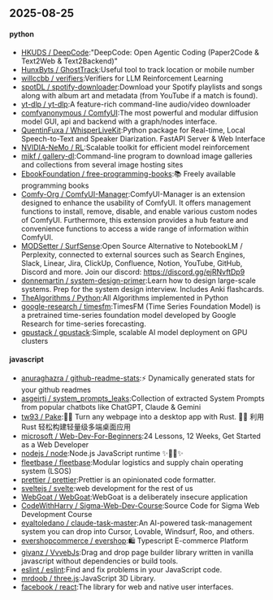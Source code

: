 ## 2025-08-25

#### python
* [HKUDS / DeepCode](https://github.com/HKUDS/DeepCode):"DeepCode: Open Agentic Coding (Paper2Code & Text2Web & Text2Backend)"
* [HunxByts / GhostTrack](https://github.com/HunxByts/GhostTrack):Useful tool to track location or mobile number
* [willccbb / verifiers](https://github.com/willccbb/verifiers):Verifiers for LLM Reinforcement Learning
* [spotDL / spotify-downloader](https://github.com/spotDL/spotify-downloader):Download your Spotify playlists and songs along with album art and metadata (from YouTube if a match is found).
* [yt-dlp / yt-dlp](https://github.com/yt-dlp/yt-dlp):A feature-rich command-line audio/video downloader
* [comfyanonymous / ComfyUI](https://github.com/comfyanonymous/ComfyUI):The most powerful and modular diffusion model GUI, api and backend with a graph/nodes interface.
* [QuentinFuxa / WhisperLiveKit](https://github.com/QuentinFuxa/WhisperLiveKit):Python package for Real-time, Local Speech-to-Text and Speaker Diarization. FastAPI Server & Web Interface
* [NVIDIA-NeMo / RL](https://github.com/NVIDIA-NeMo/RL):Scalable toolkit for efficient model reinforcement
* [mikf / gallery-dl](https://github.com/mikf/gallery-dl):Command-line program to download image galleries and collections from several image hosting sites
* [EbookFoundation / free-programming-books](https://github.com/EbookFoundation/free-programming-books):📚 Freely available programming books
* [Comfy-Org / ComfyUI-Manager](https://github.com/Comfy-Org/ComfyUI-Manager):ComfyUI-Manager is an extension designed to enhance the usability of ComfyUI. It offers management functions to install, remove, disable, and enable various custom nodes of ComfyUI. Furthermore, this extension provides a hub feature and convenience functions to access a wide range of information within ComfyUI.
* [MODSetter / SurfSense](https://github.com/MODSetter/SurfSense):Open Source Alternative to NotebookLM / Perplexity, connected to external sources such as Search Engines, Slack, Linear, Jira, ClickUp, Confluence, Notion, YouTube, GitHub, Discord and more. Join our discord: https://discord.gg/ejRNvftDp9
* [donnemartin / system-design-primer](https://github.com/donnemartin/system-design-primer):Learn how to design large-scale systems. Prep for the system design interview. Includes Anki flashcards.
* [TheAlgorithms / Python](https://github.com/TheAlgorithms/Python):All Algorithms implemented in Python
* [google-research / timesfm](https://github.com/google-research/timesfm):TimesFM (Time Series Foundation Model) is a pretrained time-series foundation model developed by Google Research for time-series forecasting.
* [gpustack / gpustack](https://github.com/gpustack/gpustack):Simple, scalable AI model deployment on GPU clusters

#### javascript
* [anuraghazra / github-readme-stats](https://github.com/anuraghazra/github-readme-stats):⚡ Dynamically generated stats for your github readmes
* [asgeirtj / system_prompts_leaks](https://github.com/asgeirtj/system_prompts_leaks):Collection of extracted System Prompts from popular chatbots like ChatGPT, Claude & Gemini
* [tw93 / Pake](https://github.com/tw93/Pake):🤱🏻 Turn any webpage into a desktop app with Rust. 🤱🏻 利用 Rust 轻松构建轻量级多端桌面应用
* [microsoft / Web-Dev-For-Beginners](https://github.com/microsoft/Web-Dev-For-Beginners):24 Lessons, 12 Weeks, Get Started as a Web Developer
* [nodejs / node](https://github.com/nodejs/node):Node.js JavaScript runtime ✨🐢🚀✨
* [fleetbase / fleetbase](https://github.com/fleetbase/fleetbase):Modular logistics and supply chain operating system (LSOS)
* [prettier / prettier](https://github.com/prettier/prettier):Prettier is an opinionated code formatter.
* [sveltejs / svelte](https://github.com/sveltejs/svelte):web development for the rest of us
* [WebGoat / WebGoat](https://github.com/WebGoat/WebGoat):WebGoat is a deliberately insecure application
* [CodeWithHarry / Sigma-Web-Dev-Course](https://github.com/CodeWithHarry/Sigma-Web-Dev-Course):Source Code for Sigma Web Development Course
* [eyaltoledano / claude-task-master](https://github.com/eyaltoledano/claude-task-master):An AI-powered task-management system you can drop into Cursor, Lovable, Windsurf, Roo, and others.
* [evershopcommerce / evershop](https://github.com/evershopcommerce/evershop):🛍️ Typescript E-commerce Platform
* [givanz / VvvebJs](https://github.com/givanz/VvvebJs):Drag and drop page builder library written in vanilla javascript without dependencies or build tools.
* [eslint / eslint](https://github.com/eslint/eslint):Find and fix problems in your JavaScript code.
* [mrdoob / three.js](https://github.com/mrdoob/three.js):JavaScript 3D Library.
* [facebook / react](https://github.com/facebook/react):The library for web and native user interfaces.
